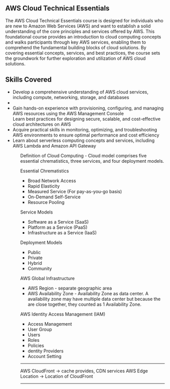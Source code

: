 ## AWS Cloud Technical Essentials

The AWS Cloud Technical Essentials course is designed for individuals who are new to Amazon Web Services (AWS) and want to establish a solid understanding of the core principles and services offered by AWS. This foundational course provides an introduction to cloud computing concepts and walks participants through key AWS services, enabling them to comprehend the fundamental building blocks of cloud solutions. By covering essential concepts, services, and best practices, the course sets the groundwork for further exploration and utilization of AWS cloud solutions.

## Skills Covered
<ul>
 <li>Develop a comprehensive understanding of AWS cloud services, including compute, networking, storage, and databases</li>
 <li> <li>Gain hands-on experience with provisioning, configuring, and managing AWS resources using the AWS Management Console</li>
Learn best practices for designing secure, scalable, and cost-effective cloud architectures on AWS</li>
 <li>Acquire practical skills in monitoring, optimizing, and troubleshooting AWS environments to ensure optimal performance and cost efficiency</li>
 <li>Learn about serverless computing concepts and services, including AWS Lambda and Amazon API Gateway</li>
<ul>

Definition of Cloud Computing - Cloud model comprises five essential chrematistics, three services, and four deployment models.

Essential Chrematistics
<ul>
 <li>Broad Network Access</li>
 <li>Rapid Elasticity</li>
 <li>Measured Service (For pay-as-you-go basis)</li>
 <li>On-Demand Self-Service</li>
 <li>Resource Pooling</li>
</ul>

Service Models
<ul>
 <li>Software as a Service (SaaS)</li>
 <li>Platform as a Service (PaaS)</li>
 <li>Infrastructure as a Service (IaaS)</li>
</ul>

Deployment Models
<ul>
 <li>Public</li>
 <li>Private</li>
 <li>Hybrid</li>
 <li>Community</li>
</ul>


AWS Global Infrastructure
<ul>
 <li>AWS Region - separate geographic area</li>
 <li>AWS Availability Zone - Availability Zone as data center. A availability zone may have multiple data center but because the are close together, they counted as 1 Availability Zone.</li>
</ul>


AWS Identity Access Management (IAM)
<ul>
 <li>Access Management</li>
 <li>User Group</li>
 <li>Users</li>
 <li>Roles</li>
 <li>Policies</li>
 <li>dentity Providers</li>
 <li>Account Setting</li>
</ul>


-------------------------------------------------------------------------------

AWS CloudFront -> cache provides, CDN services
AWS Edge Location -> Location of CloudFront

-------------------------------------------------------------------------------
